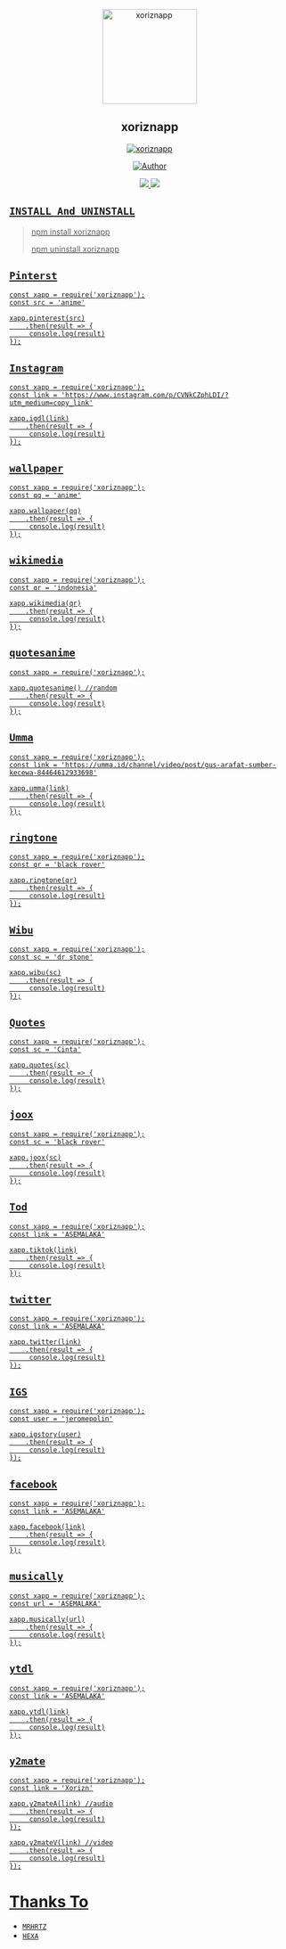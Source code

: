 <div align="center">
<img src="https://i.ibb.co/BzwQZJm/306038110-797734684903585-9028781390883760389-n.jpg" alt="xoriznapp" width="170" />

## xoriznapp

</div>

<p align="center">
<a href="##"><img title="xoriznapp" src="https://img.shields.io/static/v1?label=package&message=yuzzu-apis&color=red"></a>
</p>
<p align="center">
  <a href="https://youtube.com/c/xorizn"><img title="Author" src="https://img.shields.io/badge/YouTube-XORIZN-red.svg?style=for-the-badge&logo=youtube" /></a>
</p>
<p align="center">
  <a href="https://instagram.com/balaxdh"><img src="https://img.shields.io/badge/Instagram-E4405F?style=for-the-badge&logo=instagram&logoColor=white"/> 
  <a href="https://wa.me/6281337541779"><img src="https://img.shields.io/badge/WhatsApp-25D366?style=for-the-badge&logo=whatsapp&logoColor=white" /><br>
</p>

## ```INSTALL And UNINSTALL```
> npm install xoriznapp
>  
> npm uninstall xoriznapp


## ```Pinterst```
``` 
const xapp = require('xoriznapp');
const src = 'anime'

xapp.pinterest(src)
    .then(result => {
     console.log(result)
});
```
## ```Instagram```
``` 
const xapp = require('xoriznapp');
const link = 'https://www.instagram.com/p/CVNkCZphLDI/?utm_medium=copy_link'

xapp.igdl(link)
    .then(result => {
     console.log(result)
});
```
## ```wallpaper```
``` 
const xapp = require('xoriznapp');
const qq = 'anime'

xapp.wallpaper(qq)
    .then(result => {
     console.log(result)
});
```
## ```wikimedia```
``` 
const xapp = require('xoriznapp');
const qr = 'indonesia'

xapp.wikimedia(qr)
    .then(result => {
     console.log(result)
});
```
## ```quotesanime```
``` 
const xapp = require('xoriznapp');

xapp.quotesanime() //random
    .then(result => {
     console.log(result)
});
```
## ```Umma```
``` 
const xapp = require('xoriznapp');
const link = 'https://umma.id/channel/video/post/gus-arafat-sumber-kecewa-84464612933698'

xapp.umma(link)
    .then(result => {
     console.log(result)
});
```
## ```ringtone```
``` 
const xapp = require('xoriznapp');
const qr = 'black rover'

xapp.ringtone(qr)
    .then(result => {
     console.log(result)
});
```
## ```Wibu```
``` 
const xapp = require('xoriznapp');
const sc = 'dr stone'

xapp.wibu(sc)
    .then(result => {
     console.log(result)
});
```
## ```Quotes```
``` 
const xapp = require('xoriznapp');
const sc = 'Cinta'

xapp.quotes(sc)
    .then(result => {
     console.log(result)
});
```
## ```joox```
``` 
const xapp = require('xoriznapp');
const sc = 'black rover'

xapp.joox(sc)
    .then(result => {
     console.log(result)
});
```
## ```Tod```
``` 
const xapp = require('xoriznapp');
const link = 'ASEMALAKA'

xapp.tiktok(link)
    .then(result => {
     console.log(result)
});
```
## ```twitter```
``` 
const xapp = require('xoriznapp');
const link = 'ASEMALAKA'

xapp.twitter(link)
    .then(result => {
     console.log(result)
});
```
## ```IGS```
``` 
const xapp = require('xoriznapp');
const user = 'jeromepolin'

xapp.igstory(user)
    .then(result => {
     console.log(result)
});
```
## ```facebook```
``` 
const xapp = require('xoriznapp');
const link = 'ASEMALAKA'

xapp.facebook(link)
    .then(result => {
     console.log(result)
});
```
## ```musically```
``` 
const xapp = require('xoriznapp');
const url = 'ASEMALAKA'

xapp.musically(url)
    .then(result => {
     console.log(result)
});
```
## ```ytdl```
``` 
const xapp = require('xoriznapp');
const link = 'ASEMALAKA'

xapp.ytdl(link)
    .then(result => {
     console.log(result)
});
```
## ```y2mate```
``` 
const xapp = require('xoriznapp');
const link = 'Xorizn'

xapp.y2mateA(link) //audio
    .then(result => {
     console.log(result)
});

xapp.y2mateV(link) //video
    .then(result => {
     console.log(result)
});
```

  # Thanks To
* [`MRHRTZ`](https://github.com/MRHRTZ)
* [`HEXA`](https://github.com/Hexagonz)
  
  
